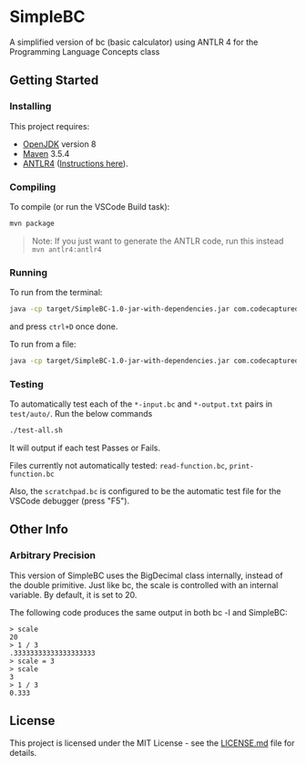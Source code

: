 # SimpleBC

A simplified version of bc (basic calculator) using ANTLR 4 for the Programming Language Concepts class

## Getting Started

### Installing

This project requires:
- [OpenJDK](https://openjdk.java.net/) version 8
- [Maven](https://maven.apache.org/) 3.5.4
- [ANTLR4](https://www.antlr.org/) ([Instructions here](https://github.com/antlr/antlr4/blob/master/doc/getting-started.md)).

### Compiling

To compile (or run the VSCode Build task):

```bash
mvn package
```

> Note: If you just want to generate the ANTLR code, run this instead `mvn antlr4:antlr4`

### Running

To run from the terminal:

```bash
java -cp target/SimpleBC-1.0-jar-with-dependencies.jar com.codecaptured.SimpleBC.SimpleBC
```

and press `ctrl+D` once done.

To run from a file:

```bash
java -cp target/SimpleBC-1.0-jar-with-dependencies.jar com.codecaptured.SimpleBC.SimpleBC < test/scratchpad.bc
```

### Testing

To automatically test each of the `*-input.bc` and `*-output.txt` pairs in `test/auto/`. Run the below commands

```bash
./test-all.sh
```

It will output if each test Passes or Fails.

Files currently not automatically tested: `read-function.bc`, `print-function.bc`

Also, the `scratchpad.bc` is configured to be the automatic test file for the VSCode debugger (press "F5").

<!-- TODO: Get `mvn testing` and JUnit tests working -->

## Other Info

### Arbitrary Precision

This version of SimpleBC uses the BigDecimal class internally, instead of the double primitive. Just like bc, the scale is controlled with an internal variable. By default, it is set to 20.

The following code produces the same output in both bc -l and SimpleBC:

```
> scale
20
> 1 / 3
.33333333333333333333
> scale = 3
> scale
3
> 1 / 3
0.333
```

## License

This project is licensed under the MIT License - see the [LICENSE.md](LICENSE.md) file for details.
